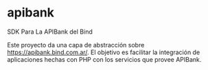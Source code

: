 # apibank
SDK Para La APIBank del Bind

Este proyecto da una capa de abstracción sobre https://apibank.bind.com.ar/. El objetivo es facilitar la integración de aplicaciones hechas con PHP con los servicios que provee APIBank.
